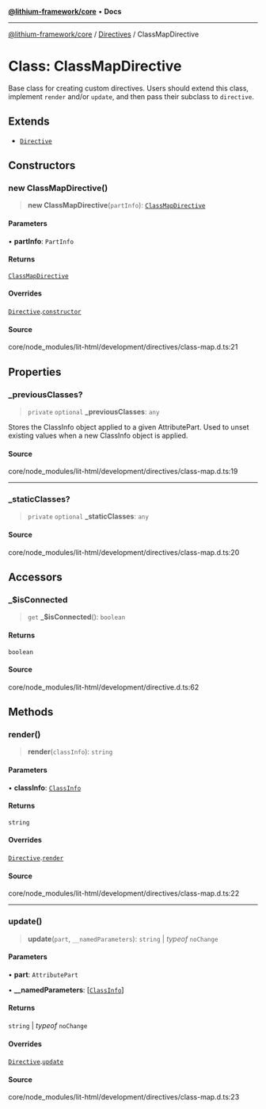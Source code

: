 [**@lithium-framework/core**](../../../README.md) • **Docs**

***

[@lithium-framework/core](../../../README.md) / [Directives](../README.md) / ClassMapDirective

# Class: ClassMapDirective

Base class for creating custom directives. Users should extend this class,
implement `render` and/or `update`, and then pass their subclass to
`directive`.

## Extends

- [`Directive`](Directive.md)

## Constructors

### new ClassMapDirective()

> **new ClassMapDirective**(`partInfo`): [`ClassMapDirective`](ClassMapDirective.md)

#### Parameters

• **partInfo**: `PartInfo`

#### Returns

[`ClassMapDirective`](ClassMapDirective.md)

#### Overrides

[`Directive`](Directive.md).[`constructor`](Directive.md#constructors)

#### Source

core/node\_modules/lit-html/development/directives/class-map.d.ts:21

## Properties

### \_previousClasses?

> `private` `optional` **\_previousClasses**: `any`

Stores the ClassInfo object applied to a given AttributePart.
Used to unset existing values when a new ClassInfo object is applied.

#### Source

core/node\_modules/lit-html/development/directives/class-map.d.ts:19

***

### \_staticClasses?

> `private` `optional` **\_staticClasses**: `any`

#### Source

core/node\_modules/lit-html/development/directives/class-map.d.ts:20

## Accessors

### \_$isConnected

> `get` **\_$isConnected**(): `boolean`

#### Returns

`boolean`

#### Source

core/node\_modules/lit-html/development/directive.d.ts:62

## Methods

### render()

> **render**(`classInfo`): `string`

#### Parameters

• **classInfo**: [`ClassInfo`](../interfaces/ClassInfo.md)

#### Returns

`string`

#### Overrides

[`Directive`](Directive.md).[`render`](Directive.md#render)

#### Source

core/node\_modules/lit-html/development/directives/class-map.d.ts:22

***

### update()

> **update**(`part`, `__namedParameters`): `string` \| *typeof* `noChange`

#### Parameters

• **part**: `AttributePart`

• **\_\_namedParameters**: [[`ClassInfo`](../interfaces/ClassInfo.md)]

#### Returns

`string` \| *typeof* `noChange`

#### Overrides

[`Directive`](Directive.md).[`update`](Directive.md#update)

#### Source

core/node\_modules/lit-html/development/directives/class-map.d.ts:23
